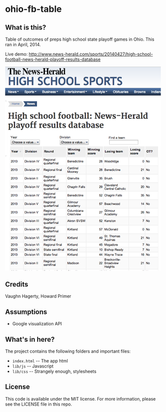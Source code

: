 ohio-fb-table
=============

What is this?
-------------

Table of outcomes of preps high school state playoff games in Ohio. This ran in April, 2014.

Live demo: http://www.news-herald.com/sports/20140427/high-school-football-news-herald-playoff-results-database

![HS football](screenshots/ohiofb.png)

Credits
---------

Vaughn Hagerty, Howard Primer

Assumptions
-----------

* Google visualization API

What's in here?
---------------

The project contains the following folders and important files:

* ``index.html`` -- The app html
* ``lib/js`` -- Javascript
* ``lib/css`` -- Strangely enough, stylesheets

License
----------

This code is available under the MIT license. For more information, please see the LICENSE file in this repo.
